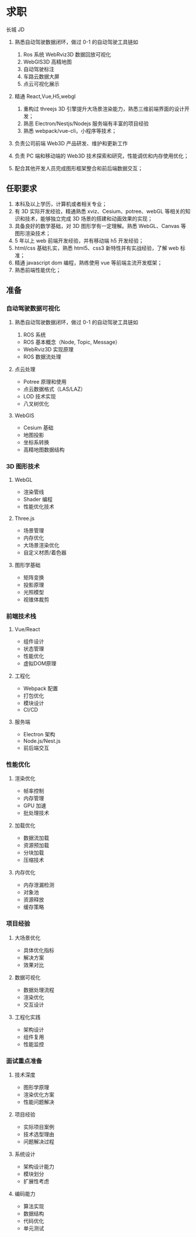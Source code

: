 # 求职

长城 JD

1. 熟悉自动驾驶数据闭环，做过 0-1 的自动驾驶工具链如

   1. Ros 系统 WebRviz3D 数据回放可视化
   2. WebGIS3D 高精地图
   3. 自动驾驶标注
   4. 车路云数据大屏
   5. 点云可视化展示

2. 精通 React,Vue,H5,webgl

   1. 重构过 threejs 3D 引擎提升大场景渲染能力，熟悉三维前端界面的设计开发；
   2. 熟恶 Electron/Nestjs/Nodejs 服务端有丰富的项目经验
   3. 熟悉 webpack/vue-cli，小程序等技术；

3. 负责公司前端 Web3D 产品研发、维护和更新工作

4. 负责 PC 端和移动端的 Web3D 技术探索和研究，性能调优和内存使用优化；

5. 配合其他开发人员完成图形框架整合和前后端数据交互；

## 任职要求

1. 本科及以上学历，计算机或者相关专业；
2. 有 3D 实际开发经验，精通熟悉 xviz、Cesium、potree、webGL 等相关的知识和技术，能够独立完成 3D 场景的搭建和动画效果的实现；
3. 具备良好的数学基础，对 3D 图形学有一定理解。熟悉 WebGL、Canvas 等图形渲染技术；
4. 5 年以上 web 前端开发经验，并有移动端 h5 开发经验；
5. html/css 基础扎实，熟悉 html5、css3 新特性并有实战经验，了解 web 标准；
6. 精通 javascript dom 编程，熟练使用 vue 等前端主流开发框架；
7. 熟悉前端性能优化；

## 准备

### 自动驾驶数据可视化

1. 熟悉自动驾驶数据闭环，做过 0-1 的自动驾驶工具链如

   1. ROS 系统

   - ROS 基本概念（Node, Topic, Message）
   - WebRviz3D 实现原理
   - ROS 数据流处理

2. 点云处理

   - Potree 原理和使用
   - 点云数据格式（LAS/LAZ）
   - LOD 技术实现
   - 八叉树优化

3. WebGIS
   - Cesium 基础
   - 地图投影
   - 坐标系转换
   - 高精地图数据结构

### 3D 图形技术

1. WebGL

   - 渲染管线
   - Shader 编程
   - 性能优化技术

2. Three.js

   - 场景管理
   - 内存优化
   - 大场景渲染优化
   - 自定义材质/着色器

3. 图形学基础
   - 矩阵变换
   - 投影原理
   - 光照模型
   - 视锥体裁剪

### 前端技术栈

1. Vue/React

   - 组件设计
   - 状态管理
   - 性能优化
   - 虚拟DOM原理

2. 工程化

   - Webpack 配置
   - 打包优化
   - 模块设计
   - CI/CD

3. 服务端
   - Electron 架构
   - Node.js/Nest.js
   - 前后端交互

### 性能优化

1. 渲染优化

   - 帧率控制
   - 内存管理
   - GPU 加速
   - 批处理技术

2. 加载优化

   - 数据流加载
   - 资源预加载
   - 分块加载
   - 压缩技术

3. 内存优化
   - 内存泄漏检测
   - 对象池
   - 资源释放
   - 缓存策略

### 项目经验

1. 大场景优化

   - 具体优化指标
   - 解决方案
   - 效果对比

2. 数据可视化

   - 数据处理流程
   - 渲染优化
   - 交互设计

3. 工程化实践
   - 架构设计
   - 组件复用
   - 性能监控

### 面试重点准备

1. 技术深度

   - 图形学原理
   - 渲染优化方案
   - 性能问题解决

2. 项目经验

   - 实际项目案例
   - 技术选型理由
   - 问题解决过程

3. 系统设计

   - 架构设计能力
   - 模块划分
   - 扩展性考虑

4. 编码能力
   - 算法实现
   - 数据结构
   - 代码优化
   - 单元测试
